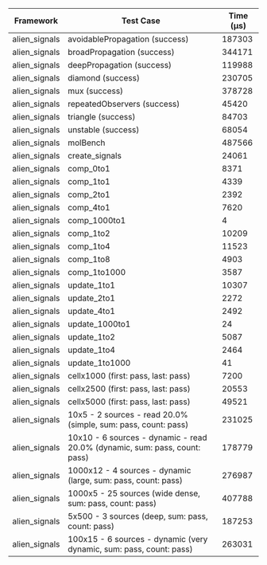 | Framework | Test Case | Time (μs) |
| --- | --- | --- |
| alien_signals | avoidablePropagation (success) | 187303 |
| alien_signals | broadPropagation (success) | 344171 |
| alien_signals | deepPropagation (success) | 119988 |
| alien_signals | diamond (success) | 230705 |
| alien_signals | mux (success) | 378728 |
| alien_signals | repeatedObservers (success) | 45420 |
| alien_signals | triangle (success) | 84703 |
| alien_signals | unstable (success) | 68054 |
| alien_signals | molBench | 487566 |
| alien_signals | create_signals | 24061 |
| alien_signals | comp_0to1 | 8371 |
| alien_signals | comp_1to1 | 4339 |
| alien_signals | comp_2to1 | 2392 |
| alien_signals | comp_4to1 | 7620 |
| alien_signals | comp_1000to1 | 4 |
| alien_signals | comp_1to2 | 10209 |
| alien_signals | comp_1to4 | 11523 |
| alien_signals | comp_1to8 | 4903 |
| alien_signals | comp_1to1000 | 3587 |
| alien_signals | update_1to1 | 10307 |
| alien_signals | update_2to1 | 2272 |
| alien_signals | update_4to1 | 2492 |
| alien_signals | update_1000to1 | 24 |
| alien_signals | update_1to2 | 5087 |
| alien_signals | update_1to4 | 2464 |
| alien_signals | update_1to1000 | 41 |
| alien_signals | cellx1000 (first: pass, last: pass) | 7200 |
| alien_signals | cellx2500 (first: pass, last: pass) | 20553 |
| alien_signals | cellx5000 (first: pass, last: pass) | 49521 |
| alien_signals | 10x5 - 2 sources - read 20.0% (simple, sum: pass, count: pass) | 231025 |
| alien_signals | 10x10 - 6 sources - dynamic - read 20.0% (dynamic, sum: pass, count: pass) | 178779 |
| alien_signals | 1000x12 - 4 sources - dynamic (large, sum: pass, count: pass) | 276987 |
| alien_signals | 1000x5 - 25 sources (wide dense, sum: pass, count: pass) | 407788 |
| alien_signals | 5x500 - 3 sources (deep, sum: pass, count: pass) | 187253 |
| alien_signals | 100x15 - 6 sources - dynamic (very dynamic, sum: pass, count: pass) | 263031 |
